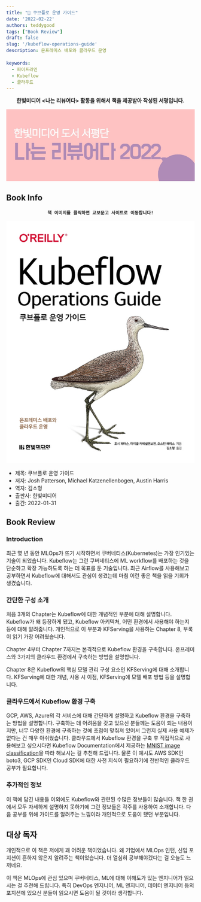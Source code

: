 ```yaml
---
title: "📖 쿠브플로 운영 가이드"
date: '2022-02-22'
authors: teddygood
tags: ["Book Review"]
draft: false
slug: '/kubeflow-operations-guide'
description: 온프레미스 배포와 클라우드 운영

keywords:
  - 파이프라인
  - Kubeflow
  - 클라우드
---
```


**<center>한빛미디어 <나는 리뷰어다> 활동을 위해서 책을 제공받아 작성된 서평입니다.</center>**

![나는 리뷰어다 2021](../assets/I-am-reviewer-2022.jpg)

## Book Info

**<center>`책 이미지를 클릭하면 교보문고 사이트로 이동합니다!`</center>**

[![책](../assets/review/kubeflow-operations-guide.jpg)](https://www.kyobobook.co.kr/product/detailViewKor.laf?ejkGb=KOR&mallGb=KOR&barcode=9791162245118&orderClick=LEa&Kc=)

- 제목: 쿠브플로 운영 가이드
- 저자: Josh Patterson, Michael Katzenellenbogen, Austin Harris
- 역자: 김소형
- 출판사: 한빛미디어
- 출간: 2022-01-31

## Book Review

### Introduction

최근 몇 년 동안 MLOps가 뜨기 시작하면서 쿠버네티스(Kubernetes)는 가장 인기있는 기술이 되었습니다.  Kubeflow는 그런 쿠버네티스에 ML workflow를 배포하는 것을 단순하고 확장 가능하도록 하는 데 목표를 둔 기술입니다. 최근 Airflow를 사용해보고 공부하면서 Kubeflow에 대해서도 관심이 생겼는데 마침 이런 좋은 책을 읽을 기회가 생겼습니다. 

### 간단한 구성 소개

처음 3개의 Chapter는 Kubeflow에 대한 개념적인 부분에 대해 설명합니다. Kubeflow가 왜 등장하게 됐고, Kubeflow 아키텍처, 어떤 환경에서 사용해야 하는지 등에 대해 알려줍니다. 개인적으로 이 부분과 KFServing을 사용하는 Chapter 8, 부록이 읽기 가장 어려웠습니다.  

Chapter 4부터 Chapter 7까지는 본격적으로 Kubeflow 환경을 구축합니다. 온프레미스와 3가지의 클라우드 환경에서 구축하는 방법을 설명합니다. 

Chapter 8은 Kubeflow의 핵심 모델 관리 구성 요소인 KFServing에 대해 소개합니다. KFServing에 대한 개념, 사용 시 이점, KFServing에 모델 배포 방법 등을 설명합니다. 

### 클라우드에서 Kubeflow 환경 구축

GCP, AWS, Azure의 각 서비스에 대해 간단하게 설명하고 Kubeflow 환경을 구축하는 방법을 설명합니다. 구축하는 데 어려움을 갖고 있으신 분들께는 도움이 되는 내용이지만, 너무 다양한 환경에 구축하는 것에 초점이 맞춰져 있어서 그런지 실제 사용 예제가 없다는 건 매우 아쉬웠습니다. 클라우드에서 Kubeflow 환경을 구축 후 직접적으로 사용해보고 싶으시다면 Kubeflow Documentation에서 제공하는 [MNIST image classification](https://www.kubeflow.org/docs/started/kubeflow-examples/)을 따라 해보시는 걸 추천해 드립니다. 물론 이 예시도 AWS SDK인 boto3, GCP SDK인 Cloud SDK에 대한 사전 지식이 필요하기에 전반적인 클라우드 공부가 필요합니다.

### 추가적인 정보

이 책에 담긴 내용들 이외에도 Kubeflow와 관련된 수많은 정보들이 많습니다. 책 한 권에서 모두 자세하게 설명하지 못하기에 그런 정보들은 각주를 사용하여 소개합니다. 다음 공부를 위해 가이드를 알려주는 느낌이라 개인적으로 도움이 됐던 부분입니다. 

## 대상 독자

개인적으로 이 책은 저에게 꽤 어려운 책이었습니다. 왜 기업에서 MLOps 인턴, 신입 포지션이 흔하지 않은지 알려주는 책이었습니다. 더 열심히 공부해야겠다는 걸 오늘도 느끼네요.

이 책은 MLOps에 관심 있으며 쿠버네티스, ML에 대해 이해도가 있는 엔지니어가 읽으시는 걸 추천해 드립니다. 특히 DevOps 엔지니어, ML 엔지니어, 데이터 엔지니어 등의 포지션에 있으신 분들이 읽으시면 도움이 될 것이라 생각합니다.

